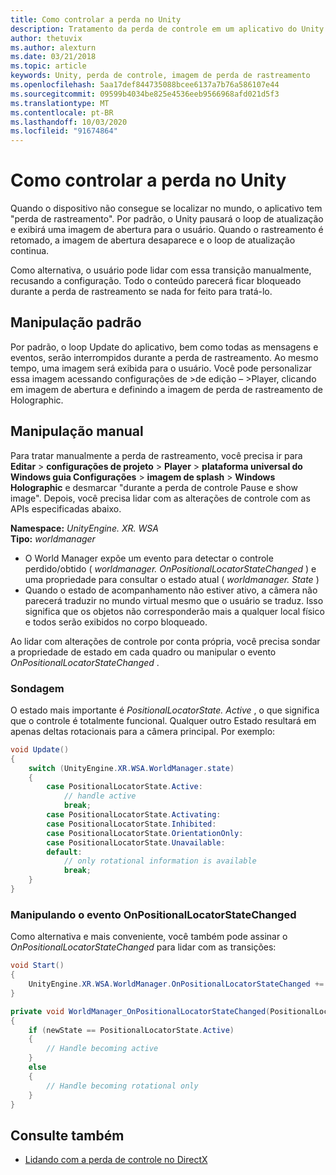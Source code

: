 ```yaml
---
title: Como controlar a perda no Unity
description: Tratamento da perda de controle em um aplicativo do Unity.
author: thetuvix
ms.author: alexturn
ms.date: 03/21/2018
ms.topic: article
keywords: Unity, perda de controle, imagem de perda de rastreamento
ms.openlocfilehash: 5aa17def844735088bcee6137a7b76a586107e44
ms.sourcegitcommit: 09599b4034be825e4536eeb9566968afd021d5f3
ms.translationtype: MT
ms.contentlocale: pt-BR
ms.lasthandoff: 10/03/2020
ms.locfileid: "91674864"
---
```

# <a name="tracking-loss-in-unity"></a>Como controlar a perda no Unity

Quando o dispositivo não consegue se localizar no mundo, o aplicativo tem "perda de rastreamento". Por padrão, o Unity pausará o loop de atualização e exibirá uma imagem de abertura para o usuário. Quando o rastreamento é retomado, a imagem de abertura desaparece e o loop de atualização continua.

Como alternativa, o usuário pode lidar com essa transição manualmente, recusando a configuração. Todo o conteúdo parecerá ficar bloqueado durante a perda de rastreamento se nada for feito para tratá-lo.

## <a name="default-handling"></a>Manipulação padrão

Por padrão, o loop Update do aplicativo, bem como todas as mensagens e eventos, serão interrompidos durante a perda de rastreamento. Ao mesmo tempo, uma imagem será exibida para o usuário. Você pode personalizar essa imagem acessando configurações de >de edição – >Player, clicando em imagem de abertura e definindo a imagem de perda de rastreamento de Holographic.

## <a name="manual-handling"></a>Manipulação manual

Para tratar manualmente a perda de rastreamento, você precisa ir para **Editar**  >  **configurações de projeto**  >  **Player**  >  **plataforma universal do Windows guia Configurações**  >  **imagem de splash**  >  **Windows Holographic** e desmarcar "durante a perda de controle Pause e show image". Depois, você precisa lidar com as alterações de controle com as APIs especificadas abaixo.

**Namespace:** *UnityEngine. XR. WSA*<br>
**Tipo:** *worldmanager*

* O World Manager expõe um evento para detectar o controle perdido/obtido ( *worldmanager. OnPositionalLocatorStateChanged* ) e uma propriedade para consultar o estado atual ( *worldmanager. State* )
* Quando o estado de acompanhamento não estiver ativo, a câmera não parecerá traduzir no mundo virtual mesmo que o usuário se traduz. Isso significa que os objetos não corresponderão mais a qualquer local físico e todos serão exibidos no corpo bloqueado.

Ao lidar com alterações de controle por conta própria, você precisa sondar a propriedade de estado em cada quadro ou manipular o evento *OnPositionalLocatorStateChanged* .

### <a name="polling"></a>Sondagem

O estado mais importante é *PositionalLocatorState. Active* , o que significa que o controle é totalmente funcional. Qualquer outro Estado resultará em apenas deltas rotacionais para a câmera principal. Por exemplo:

```cs
void Update()
{
    switch (UnityEngine.XR.WSA.WorldManager.state)
    {
        case PositionalLocatorState.Active:
            // handle active
            break;
        case PositionalLocatorState.Activating:
        case PositionalLocatorState.Inhibited:
        case PositionalLocatorState.OrientationOnly:
        case PositionalLocatorState.Unavailable:
        default:
            // only rotational information is available
            break;
    }
}
```

### <a name="handling-the-onpositionallocatorstatechanged-event"></a>Manipulando o evento OnPositionalLocatorStateChanged

Como alternativa e mais conveniente, você também pode assinar o *OnPositionalLocatorStateChanged* para lidar com as transições:

```cs
void Start()
{
    UnityEngine.XR.WSA.WorldManager.OnPositionalLocatorStateChanged += WorldManager_OnPositionalLocatorStateChanged;
}

private void WorldManager_OnPositionalLocatorStateChanged(PositionalLocatorState oldState, PositionalLocatorState newState)
{
    if (newState == PositionalLocatorState.Active)
    {
        // Handle becoming active
    }
    else
    {
        // Handle becoming rotational only
    }
}
```

## <a name="see-also"></a>Consulte também
* [Lidando com a perda de controle no DirectX](../native/coordinate-systems-in-directx.md#handling-tracking-loss)
